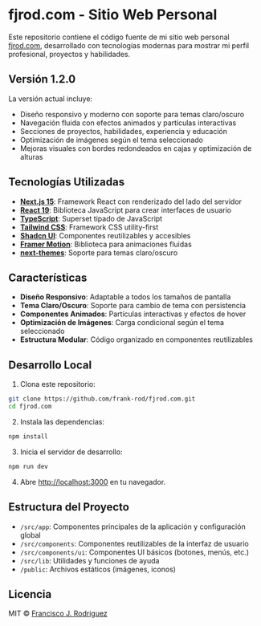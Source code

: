 # fjrod.com - Sitio Web Personal

Este repositorio contiene el código fuente de mi sitio web personal [fjrod.com](https://fjrod.com), desarrollado con tecnologías modernas para mostrar mi perfil profesional, proyectos y habilidades.

## Versión 1.2.0
La versión actual incluye:
- Diseño responsivo y moderno con soporte para temas claro/oscuro
- Navegación fluida con efectos animados y partículas interactivas
- Secciones de proyectos, habilidades, experiencia y educación
- Optimización de imágenes según el tema seleccionado
- Mejoras visuales con bordes redondeados en cajas y optimización de alturas

## Tecnologías Utilizadas

- **[Next.js 15](https://nextjs.org/)**: Framework React con renderizado del lado del servidor
- **[React 19](https://react.dev/)**: Biblioteca JavaScript para crear interfaces de usuario
- **[TypeScript](https://www.typescriptlang.org/)**: Superset tipado de JavaScript
- **[Tailwind CSS](https://tailwindcss.com/)**: Framework CSS utility-first
- **[Shadcn UI](https://ui.shadcn.com/)**: Componentes reutilizables y accesibles
- **[Framer Motion](https://www.framer.com/motion/)**: Biblioteca para animaciones fluidas
- **[next-themes](https://github.com/pacocoursey/next-themes)**: Soporte para temas claro/oscuro

## Características

- **Diseño Responsivo**: Adaptable a todos los tamaños de pantalla
- **Tema Claro/Oscuro**: Soporte para cambio de tema con persistencia
- **Componentes Animados**: Partículas interactivas y efectos de hover
- **Optimización de Imágenes**: Carga condicional según el tema seleccionado
- **Estructura Modular**: Código organizado en componentes reutilizables

## Desarrollo Local

1. Clona este repositorio:
```bash
git clone https://github.com/frank-rod/fjrod.com.git
cd fjrod.com
```

2. Instala las dependencias:
```bash
npm install
```

3. Inicia el servidor de desarrollo:
```bash
npm run dev
```

4. Abre [http://localhost:3000](http://localhost:3000) en tu navegador.

## Estructura del Proyecto

- `/src/app`: Componentes principales de la aplicación y configuración global
- `/src/components`: Componentes reutilizables de la interfaz de usuario
- `/src/components/ui`: Componentes UI básicos (botones, menús, etc.)
- `/src/lib`: Utilidades y funciones de ayuda
- `/public`: Archivos estáticos (imágenes, iconos)

## Licencia

MIT © [Francisco J. Rodriguez](https://github.com/frank-rod)